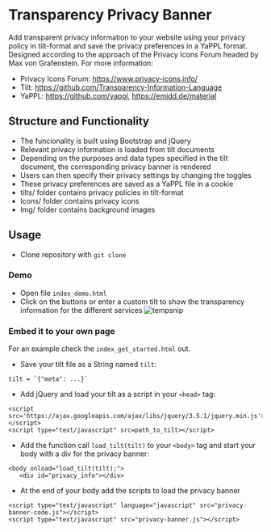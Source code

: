 # Transparency Privacy Banner
Add transparent privacy information to your website using your privacy policy in tilt-format and save the privacy preferences in a YaPPL format.
Designed according to the approach of the Privacy Icons Forum headed by Max von Grafenstein. 
For more information: 
- Privacy Icons Forum: https://www.privacy-icons.info/
- Tilt: https://github.com/Transparency-Information-Language
- YaPPL: https://github.com/yappl, https://emidd.de/material

## Structure and Functionality
- The funcionality is built using Bootstrap and jQuery
- Relevant privacy information is loaded from tilt documents
- Depending on the purposes and data types specified in the tilt document, the corresponding privacy banner is rendered
- Users can then specify their privacy settings by changing the toggles
- These privacy preferences are saved as a YaPPL file in a cookie
- tilts/ folder contains privacy policies in tilt-format
- Icons/ folder contains privacy icons
- Img/ folder contains background images

## Usage
- Clone repository with `git clone`

### Demo
- Open file `index_demo.html`
- Click on the buttons or enter a custom tilt to show the transparency information for the different services
![tempsnip](https://user-images.githubusercontent.com/33124461/141969386-fa4cfcae-c330-4dcb-b423-d515c378ad81.png)


### Embed it to your own page
For an example check the `index_get_started.html` out.

 - Save your tilt file as a String named `tilt`:
 ```
 tilt = `{"meta": ...}`
 ```
- Add jQuery and load your tilt as a script in your `<head>` tag:
```
<script src='https://ajax.googleapis.com/ajax/libs/jquery/3.5.1/jquery.min.js'></script>
<script type="text/javascript" src=path_to_tilt></script>
 ```
 - Add the function call `load_tilt(tilt)` to your `<body>` tag and start your body with a div for the privacy banner:
 ```
 <body onload="load_tilt(tilt);">
	<div id="privacy_info"></div>
 ```
 - At the end of your body add the scripts to load the privacy banner
 ```
<script type="text/javascript" language="javascript" src="privacy-banner-code.js"></script>
<script type="text/javascript" src="privacy-banner.js"></script>
```
 

